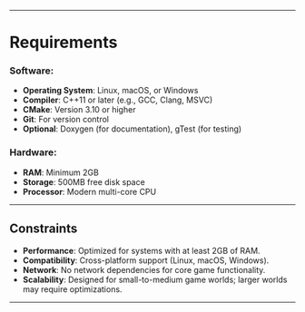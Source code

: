 
---

# Requirements

### Software:
- **Operating System**: Linux, macOS, or Windows
- **Compiler**: C++11 or later (e.g., GCC, Clang, MSVC)
- **CMake**: Version 3.10 or higher
- **Git**: For version control
- **Optional**: Doxygen (for documentation), gTest (for testing)

### Hardware:
- **RAM**: Minimum 2GB
- **Storage**: 500MB free disk space
- **Processor**: Modern multi-core CPU

---

## Constraints

- **Performance**: Optimized for systems with at least 2GB of RAM.
- **Compatibility**: Cross-platform support (Linux, macOS, Windows).
- **Network**: No network dependencies for core game functionality.
- **Scalability**: Designed for small-to-medium game worlds; larger worlds may require optimizations.

---